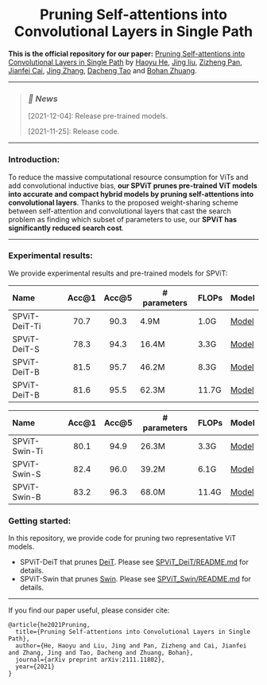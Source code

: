 <h1 align="center">Pruning Self-attentions into Convolutional Layers in Single Path</h1>

**This is the official repository for our paper:** [Pruning Self-attentions into Convolutional Layers in Single Path](https://arxiv.org/abs/2111.11802) by [Haoyu He](https://charles-haoyuhe.github.io/), [Jing liu](https://sites.google.com/view/jing-liu/%E9%A6%96%E9%A1%B5), [Zizheng Pan](https://zizhengpan.github.io/), [Jianfei Cai](https://jianfei-cai.github.io/), [Jing Zhang](https://scholar.google.com/citations?user=9jH5v74AAAAJ&hl=en), [Dacheng Tao](https://www.sydney.edu.au/engineering/about/our-people/academic-staff/dacheng-tao.html) and [Bohan Zhuang](https://bohanzhuang.github.io/).

***

><h3><strong><i>🚀 News</i></strong></h3>
>
>[2021-12-04]: Release pre-trained models.
>
>[2021-11-25]: Release code.

***

### Introduction:

To reduce the massive computational resource consumption for ViTs and add convolutional inductive bias, **our SPViT prunes pre-trained ViT models into accurate and compact hybrid models by pruning self-attentions into convolutional layers**. Thanks to the proposed weight-sharing scheme between self-attention and convolutional layers that cast the search problem as finding which subset of parameters to use, our **SPViT has significantly reduced search cost**.

***

### Experimental results:

We provide experimental results and pre-trained models for SPViT:

| Name          | Acc@1 | Acc@5 | # parameters | FLOPs | Model                                                        |
| :------------ | :---: | :---: | ------------ | ----- | ------------------------------------------------------------ |
| SPViT-DeiT-Ti | 70.7  | 90.3  | 4.9M         | 1.0G  | [Model](https://github.com/zhuang-group/SPViT/releases/download/1.0/spvit_deit_ti_l200_t10.pth) |
| SPViT-DeiT-S  | 78.3  | 94.3  | 16.4M        | 3.3G  | [Model](https://github.com/zhuang-group/SPViT/releases/download/1.0/spvit_deit_sm_l30_t32.pth) |
| SPViT-DeiT-B  | 81.5  | 95.7  | 46.2M        | 8.3G  | [Model](https://github.com/zhuang-group/SPViT/releases/download/1.0/spvit_deit_bs_l008_t60.pth) |
| SPViT-DeiT-B  | 81.6  | 95.5  | 62.3M        | 11.7G | [Model](https://github.com/zhuang-group/SPViT/releases/download/1.0/spvit_deit_bs_l006_t100.pth) |

| Name          | Acc@1 | Acc@5 | # parameters | FLOPs | Model                                                        |
| :------------ | :---: | :---: | ------------ | ----- | ------------------------------------------------------------ |
| SPViT-Swin-Ti | 80.1  | 94.9  | 26.3M        | 3.3G  | [Model](https://github.com/zhuang-group/SPViT/releases/download/1.0/spvit_swin_t_l28_t32.pth) |
| SPViT-Swin-S  | 82.4  | 96.0  | 39.2M        | 6.1G  | [Model](https://github.com/zhuang-group/SPViT/releases/download/1.0/spvit_swin_sm_l04_t55.pth) |
| SPViT-Swin-B  | 83.2  | 96.3  | 68.0M        | 11.4G | [Model](https://github.com/zhuang-group/SPViT/releases/download/1.0/spvit_swin_bs_l01_t100.pth) |

### Getting started:

In this repository, we provide code for pruning two representative ViT models.

- SPViT-DeiT that prunes [DeiT](https://github.com/facebookresearch/deit). Please see [SPViT_DeiT/README.md](SPViT_DeiT/README.md ) for details.
- SPViT-Swin that prunes [Swin](https://github.com/microsoft/Swin-Transformer). Please see [SPViT_Swin/README.md](SPViT_Swin/README.md) for details.

***

If you find our paper useful, please consider cite:

```
@article{he2021Pruning,
  title={Pruning Self-attentions into Convolutional Layers in Single Path},
  author={He, Haoyu and Liu, Jing and Pan, Zizheng and Cai, Jianfei and Zhang, Jing and Tao, Dacheng and Zhuang, Bohan},
  journal={arXiv preprint arXiv:2111.11802},
  year={2021}
}
```


